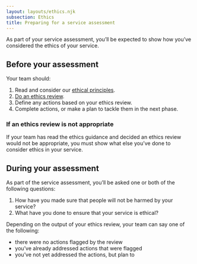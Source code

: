 ```yaml
---
layout: layouts/ethics.njk
subsection: Ethics
title: Preparing for a service assessment
---
```


As part of your service assessment,  you’ll be expected to show how you’ve considered the ethics of your service.

## Before your assessment

Your team should:

1. Read and consider our [ethical principles](/ethics/principles/).
2. [Do an ethics review](/ethics/review/).
3. Define any actions based on your ethics review.
4. Complete actions, or make a plan to tackle them in the next phase.

### If an ethics review is not appropriate

If your team has read the ethics guidance and decided an ethics review would not be appropriate, you must show what else you’ve done to consider ethics in your service.

## During your assessment

As part of the service assessment, you’ll be asked one or both of the following questions:

1. How have you made sure that people will not be harmed by your service?
2. What have you done to ensure that your service is ethical?

Depending on the output of your ethics review, your team can say one of the following:

- there were no actions flagged by the review
- you’ve already addressed actions that were flagged
- you’ve not yet addressed the actions, but plan to
